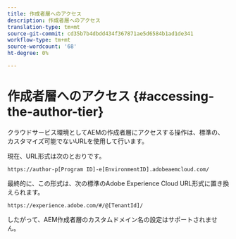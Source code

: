 ```yaml
---
title: 作成者層へのアクセス
description: 作成者層へのアクセス
translation-type: tm+mt
source-git-commit: cd35b7b4dbdd434f367871ae5d6584b1ad1de341
workflow-type: tm+mt
source-wordcount: '68'
ht-degree: 0%

---
```



# 作成者層へのアクセス {#accessing-the-author-tier}

クラウドサービス環境としてAEMの作成者層にアクセスする操作は、標準の、カスタマイズ可能でないURLを使用して行います。

現在、URL形式は次のとおりです。

`https://author-p[Program ID]-e[EnvironmentID].adobeaemcloud.com/`

最終的に、この形式は、次の標準のAdobe Experience Cloud URL形式に置き換えられます。

`https://experience.adobe.com/#/@[TenantId]/`

したがって、AEM作成者層のカスタムドメイン名の設定はサポートされません。
